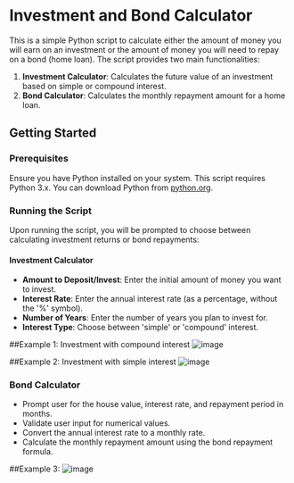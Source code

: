 # Investment and Bond Calculator

This is a simple Python script to calculate either the amount of money you will earn on an investment or the amount of money you will need to repay on a bond (home loan). The script provides two main functionalities:
1. **Investment Calculator**: Calculates the future value of an investment based on simple or compound interest.
2. **Bond Calculator**: Calculates the monthly repayment amount for a home loan.

## Getting Started

### Prerequisites

Ensure you have Python installed on your system. This script requires Python 3.x. You can download Python from [python.org](https://www.python.org/downloads/).


### Running the Script

Upon running the script, you will be prompted to choose between calculating investment returns or bond repayments:


#### Investment Calculator

- **Amount to Deposit/Invest**: Enter the initial amount of money you want to invest.
- **Interest Rate**: Enter the annual interest rate (as a percentage, without the '%' symbol).
- **Number of Years**: Enter the number of years you plan to invest for.
- **Interest Type**: Choose between 'simple' or 'compound' interest.

##Example 1: Investment with compound interest
![image](https://github.com/nkateko75/Python-Financial-calculator/assets/169161209/7953f56c-cd7d-43b2-b7af-412f992d0675)


##Example 2: Investment with simple interest
![image](https://github.com/nkateko75/Python-Financial-calculator/assets/169161209/538e68ec-1d53-4859-a797-945a92d40a32)


### Bond Calculator
- Prompt user for the house value, interest rate, and repayment period in months.
- Validate user input for numerical values.
- Convert the annual interest rate to a monthly rate.
- Calculate the monthly repayment amount using the bond repayment formula.

  
##Example 3:
![image](https://github.com/nkateko75/Python-Financial-calculator/assets/169161209/e73567fc-e0e2-466a-944a-fee376b36ec2)


